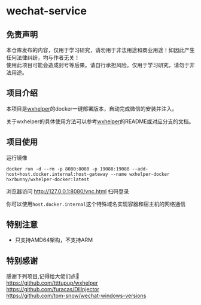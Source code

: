 # wechat-service

## 免责声明
本仓库发布的内容，仅用于学习研究，请勿用于非法用途和商业用途！如因此产生任何法律纠纷，均与作者无关！  
使用此项目可能会造成封号等后果。请自行承担风险。仅用于学习研究，请勿于非法用途。

## 项目介绍
本项目是[wxhelper](https://github.com/ttttupup/wxhelper)的docker一键部署版本，自动完成微信的安装并注入。

关于wxhelper的具体使用方法可以参考[wxhelper](https://github.com/ttttupup/wxhelper)的README或对应分支的文档。


## 项目使用

运行镜像

```
docker run -d --rm -p 8080:8080 -p 19088:19088 --add-host=host.docker.internal:host-gateway --name wxhelper-docker hxrbunny/wxhelper-docker:latest
```
浏览器访问 http://127.0.0.1:8080/vnc.html 扫码登录

你可以使用`host.docker.internal`这个特殊域名实现容器和宿主机的网络通信


## 特别注意
- 只支持AMD64架构，不支持ARM

## 特别感谢
感谢下列项目,记得给大佬们点🌟  
https://github.com/ttttupup/wxhelper  
https://github.com/furacas/DllInjector  
https://github.com/tom-snow/wechat-windows-versions
